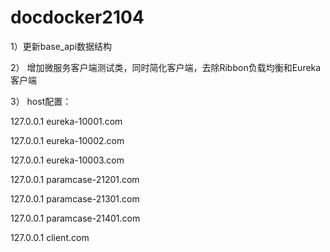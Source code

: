 # docdocker2104
1）更新base_api数据结构

2） 增加微服务客户端测试类，同时简化客户端，去除Ribbon负载均衡和Eureka客户端

3） host配置：

127.0.0.1	eureka-10001.com

127.0.0.1	eureka-10002.com

127.0.0.1	eureka-10003.com

127.0.0.1	paramcase-21201.com

127.0.0.1	paramcase-21301.com 

127.0.0.1	paramcase-21401.com 

127.0.0.1	client.com

